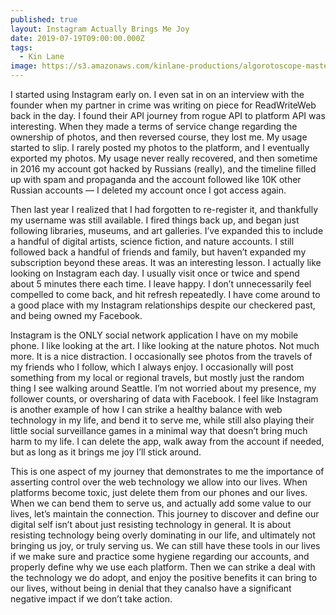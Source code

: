 ```yaml
---
published: true
layout: Instagram Actually Brings Me Joy
date: 2019-07-19T09:00:00.000Z
tags:
  - Kin Lane
image: https://s3.amazonaws.com/kinlane-productions/algorotoscope-master/beach-clouds-lifeguard-beachclouds-bright-sand.jpg
---
```

I started using Instagram early on. I even sat in on an interview with the founder when my partner in crime was writing on piece for ReadWriteWeb back in the day. I found their API journey from rogue API to platform API was interesting. When they made a terms of service change regarding the ownership of photos, and then reversed course, they lost me. My usage started to slip. I rarely posted my photos to the platform, and I eventually exported my photos. My usage never really recovered, and then sometime in 2016 my account got hacked by Russians (really), and the timeline filled up with spam and propaganda and the account followed like 10K other Russian accounts — I deleted my account once I got access again.

Then last year I realized that I had forgotten to re-register it, and thankfully my username was still available. I fired things back up, and began just following libraries, museums, and art galleries. I’ve expanded this to include a handful of digital artists, science fiction, and nature accounts. I still followed back a handful of friends and family, but haven’t expanded my subscription beyond these areas. It was an interesting lesson. I actually like looking on Instagram each day. I usually visit once or twice and spend about 5 minutes there each time. I leave happy. I don’t unnecessarily feel compelled to come back, and hit refresh repeatedly. I have come around to a good place with my Instagram relationships despite our checkered past, and being owned my Facebook.

Instagram is the ONLY social network application I have on my mobile phone. I like looking at the art. I like looking at the nature photos. Not much more. It is a nice distraction. I occasionally see photos from the travels of my friends who I follow, which I always enjoy. I occasionally will post something from my local or regional travels, but mostly just the random thing I see walking around Seattle. I’m not worried about my presence, my follower counts, or oversharing of data with Facebook.  I feel like Instagram is another example of how I can strike a healthy balance with web technology in my life, and bend it to serve me, while still also playing their little social surveillance games in a minimal way that doesn’t bring much harm to my life. I can delete the app, walk away from the account if needed, but as long as it brings me joy I’ll stick around.

This is one aspect of my journey that demonstrates to me the importance of asserting control over the web technology we allow into our lives. When platforms become toxic, just delete them from our phones and our lives. When we can bend them to serve us, and actually add some value to our lives, let’s maintain the connection. This journey to discover and define our digital self isn’t about just resisting technology in general. It is about resisting technology being overly dominating in our life, and ultimately not bringing us joy, or truly serving us. We can still have these tools in our lives if we make sure and practice some hygiene regarding our accounts, and properly define why we use each platform. Then we can strike a deal with the technology we do adopt, and enjoy the positive benefits it can bring to our lives, without being in denial that they canalso  have a significant negative impact if we don’t take action.
